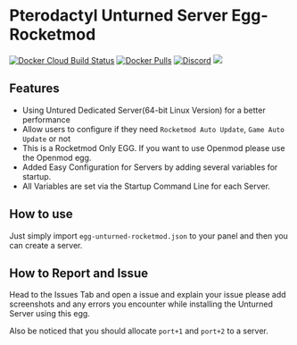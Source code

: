 # Pterodactyl Unturned Server Egg-Rocketmod
[![Docker Cloud Build Status](https://img.shields.io/docker/cloud/build/griffindor30/unturned-egg-rocketmod.svg?style=flat)](https://hub.docker.com/r/griffindor30/unturned-egg-rocketmod)
[![Docker Pulls](https://img.shields.io/docker/pulls/griffindor30/unturned-egg-rocketmod.svg?style=flat)](https://hub.docker.com/r/griffindor30/unturned-egg-rocketmod)
[![Discord](https://img.shields.io/discord/328932413428465674)](https://discord.gg/BbnkdtX)
![](https://img.shields.io/badge/status-prod-informational)

## Features
- Using Untured Dedicated Server(64-bit Linux Version) for a better performance
- Allow users to configure if they need `Rocketmod Auto Update`, `Game Auto Update` or not
- This is a Rocketmod Only EGG. If you want to use Openmod please use the Openmod egg.
- Added Easy Configuration for Servers by adding several variables for startup.
- All Variables are set via the Startup Command Line for each Server.

## How to use
Just simply import `egg-unturned-rocketmod.json` to your panel and then you can create a server.

## How to Report and Issue
Head to the Issues Tab and open a issue and explain your issue please add screenshots and any errors you encounter while installing the Unturned Server using this egg.

Also be noticed that you should allocate `port+1` and `port+2` to a server.
